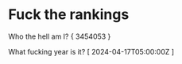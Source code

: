 # Fuck the rankings

Who the hell am I?
{ 3454053 }

What fucking year is it?
[ 2024-04-17T05:00:00Z ]

